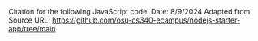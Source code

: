 Citation for the following JavaScript code:
Date: 8/9/2024
Adapted from
Source URL: https://github.com/osu-cs340-ecampus/nodejs-starter-app/tree/main 